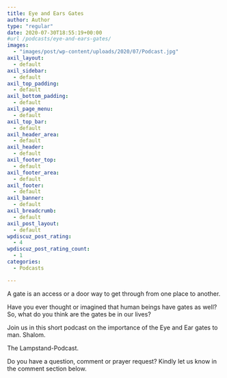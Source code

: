 ```yaml
---
title: Eye and Ears Gates
author: Author
type: "regular"
date: 2020-07-30T18:55:19+00:00
#url /podcasts/eye-and-ears-gates/
images: 
  - "images/post/wp-content/uploads/2020/07/Podcast.jpg"
axil_layout:
  - default
axil_sidebar:
  - default
axil_top_padding:
  - default
axil_bottom_padding:
  - default
axil_page_menu:
  - default
axil_top_bar:
  - default
axil_header_area:
  - default
axil_header:
  - default
axil_footer_top:
  - default
axil_footer_area:
  - default
axil_footer:
  - default
axil_banner:
  - default
axil_breadcrumb:
  - default
axil_post_layout:
  - default
wpdiscuz_post_rating:
  - 4
wpdiscuz_post_rating_count:
  - 1
categories:
  - Podcasts

---
```

A gate is an access or a door way to get through from one place to another.&nbsp;

Have you ever thought or imagined that human beings have gates as well? So, what do you think are the gates be in our lives?

Join us in this short podcast on the importance of the Eye and Ear gates to man. Shalom.

The Lampstand-Podcast.

Do you have a question, comment or prayer request? Kindly let us know in the comment section below.